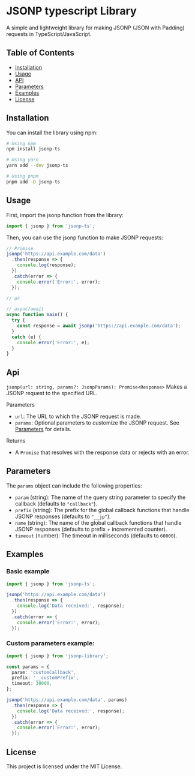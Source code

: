 # JSONP typescript Library

A simple and lightweight library for making JSONP (JSON with Padding) requests in TypeScript/JavaScript.

## Table of Contents

- [Installation](#installation)
- [Usage](#usage)
- [API](#api)
- [Parameters](#parameters)
- [Examples](#examples)
- [License](#license)

## Installation

You can install the library using npm:

```bash
# Using npm
npm install jsonp-ts

# Using yarn
yarn add --dev jsonp-ts

# Using pnpm
pnpm add -D jsonp-ts

```

## Usage

First, import the jsonp function from the library:

```typescript
import { jsonp } from 'jsonp-ts';

```
Then, you can use the jsonp function to make JSONP requests:


```typescript
// Promise
jsonp('https://api.example.com/data')
  .then(response => {
    console.log(response);
  })
  .catch(error => {
    console.error('Error:', error);
  });

// or

// async/await
async function main() {
  try {
    const response = await jsonp('https://api.example.com/data');
  }
  catch (e) {
    console.error('Error:', e);
  }
}
```
## Api

`jsonp(url: string, params?: JsonpParams): Promise<Response>`
Makes a JSONP request to the specified URL.

Parameters
- `url`: The URL to which the JSONP request is made.
- `params`: Optional parameters to customize the JSONP request. See [Parameters](#parameters) for details.

Returns
- A `Promise` that resolves with the response data or rejects with an error.

## Parameters
The `params` object can include the following properties:

- `param` (string): The name of the query string parameter to specify the callback (defaults to `"callback"`).
- `prefix` (string): The prefix for the global callback functions that handle JSONP responses (defaults to `"__jp"`).
- `name` (string): The name of the global callback functions that handle JSONP responses (defaults to prefix + incremented counter).
- `timeout` (number): The timeout in milliseconds (defaults to `60000`).

## Examples


### Basic example

```typescript
import { jsonp } from 'jsonp-ts';

jsonp('https://api.example.com/data')
  .then(response => {
    console.log('Data received:', response);
  })
  .catch(error => {
    console.error('Error:', error);
  });

```

### Custom parameters example:

```typescript
import { jsonp } from 'jsonp-library';

const params = {
  param: 'customCallback',
  prefix: '__customPrefix',
  timeout: 30000,
};

jsonp('https://api.example.com/data', params)
  .then(response => {
    console.log('Data received:', response);
  })
  .catch(error => {
    console.error('Error:', error);
  });
```

## License

 This project is licensed under the MIT License.